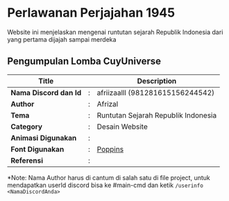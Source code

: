 # Perlawanan Perjajahan 1945

Website ini menjelaskan mengenai runtutan sejarah Republik Indonesia dari yang pertama dijajah sampai merdeka
## Pengumpulan Lomba CuyUniverse 

| Title        |   | Description                    |   
|--------------|---|--------------------------------|
| **Nama Discord dan Id** | : | afriizaalll (981281615156244542)     |
| **Author**       | : | Afrizal |
| **Tema**       | : | Runtutan Sejarah Republik Indonesia |
| **Category**    | : | Desain Website                 |
| **Animasi Digunakan** | : | |
| **Font Digunakan** | : | [Poppins](https://fonts.google.com/specimen/Poppins) |
| **Referensi** | : | |

*Note: Nama Author harus di cantum di salah satu di file project, untuk mendapatkan userId discord bisa ke #main-cmd dan ketik `/userinfo <NamaDiscordAnda>`
